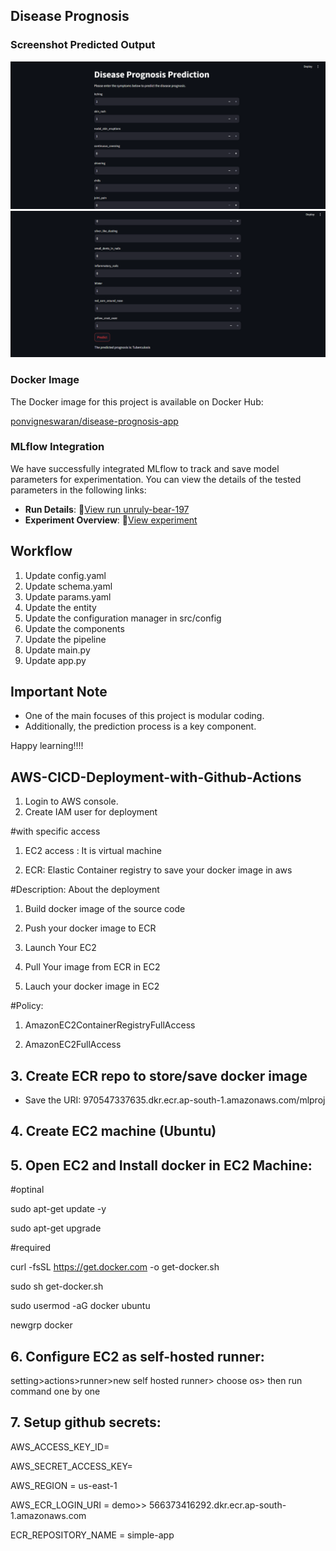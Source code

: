 ## **Disease Prognosis**

### **Screenshot Predicted Output**

![Disease Prognosis Overview](images/ss_01.png)
![Disease Prognosis Overview](images/ss_02.png)

### **Docker Image**

The Docker image for this project is available on Docker Hub:

[ponvigneswaran/disease-prognosis-app](https://hub.docker.com/r/ponvigneswaran/disease-prognosis-app/tags)


### MLflow Integration

We have successfully integrated MLflow to track and save model parameters for experimentation. You can view the details of the tested parameters in the following links:

- **Run Details**: 🏃[View run unruly-bear-197](https://dagshub.com/vignesh2914/Disease_Prognosis_Prediction.mlflow/#/experiments/0/runs/ccfea322ad5746d7a89dbe361afa51c1)
- **Experiment Overview**: 🧪[View experiment](https://dagshub.com/vignesh2914/Disease_Prognosis_Prediction.mlflow/#/experiments/0)

## **Workflow**

1. Update config.yaml
2. Update schema.yaml
3. Update params.yaml
4. Update the entity
5. Update the configuration manager in src/config
6. Update the components
7. Update the pipeline
8. Update main.py
9. Update app.py

## **Important Note**

- One of the main focuses of this project is modular coding.
- Additionally, the prediction process is a key component.

Happy learning!!!!

## **AWS-CICD-Deployment-with-Github-Actions**

1. Login to AWS console.
2. Create IAM user for deployment

#with specific access

1. EC2 access : It is virtual machine

2. ECR: Elastic Container registry to save your docker image in aws


#Description: About the deployment

1. Build docker image of the source code

2. Push your docker image to ECR

3. Launch Your EC2 

4. Pull Your image from ECR in EC2

5. Lauch your docker image in EC2

#Policy:

1. AmazonEC2ContainerRegistryFullAccess

2. AmazonEC2FullAccess

## **3. Create ECR repo to store/save docker image**

- Save the URI: 970547337635.dkr.ecr.ap-south-1.amazonaws.com/mlproj

## **4. Create EC2 machine (Ubuntu)**

## **5. Open EC2 and Install docker in EC2 Machine:**

#optinal

sudo apt-get update -y

sudo apt-get upgrade

#required

curl -fsSL https://get.docker.com -o get-docker.sh

sudo sh get-docker.sh

sudo usermod -aG docker ubuntu

newgrp docker

## **6. Configure EC2 as self-hosted runner:**

setting>actions>runner>new self hosted runner> choose os> then run command one by one

## **7. Setup github secrets:**

AWS_ACCESS_KEY_ID=

AWS_SECRET_ACCESS_KEY=

AWS_REGION = us-east-1

AWS_ECR_LOGIN_URI = demo>>  566373416292.dkr.ecr.ap-south-1.amazonaws.com

ECR_REPOSITORY_NAME = simple-app




